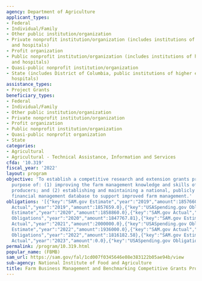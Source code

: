 ```yaml
---
agency: Department of Agriculture
applicant_types:
- Federal
- Individual/Family
- Other public institution/organization
- Private nonprofit institution/organization (includes institutions of higher education
  and hospitals)
- Profit organization
- Public nonprofit institution/organization (includes institutions of higher education
  and hospitals)
- Quasi-public nonprofit institution/organization
- State (includes District of Columbia, public institutions of higher education and
  hospitals)
assistance_types:
- Project Grants
beneficiary_types:
- Federal
- Individual/Family
- Other public institution/organization
- Private nonprofit institution/organization
- Profit organization
- Public nonprofit institution/organization
- Quasi-public nonprofit organization
- State
categories:
- Agricultural
- Agricultural - Technical Assistance, Information and Services
cfda: '10.319'
fiscal_year: '2022'
layout: program
objective: 'To establish a competitive research and extension grants program for the
  purpose of: (1) improving the farm management knowledge and skills of agricultural
  producers; and (2) establishing and maintaining a national, publicly available farm
  financial management database to support improved farm management.'
obligations: '[{"key":"SAM.gov Estimate","year":"2019","amount":1857660.0},{"key":"SAM.gov
  Actual","year":"2019","amount":1857659.0},{"key":"USASpending.gov Obligations","year":"2019","amount":1701566.62},{"key":"SAM.gov
  Estimate","year":"2020","amount":1858860.0},{"key":"SAM.gov Actual","year":"2020","amount":2000000.0},{"key":"USASpending.gov
  Obligations","year":"2020","amount":1847767.81},{"key":"SAM.gov Estimate","year":"2021","amount":1850000.0},{"key":"SAM.gov
  Actual","year":"2021","amount":2000000.0},{"key":"USASpending.gov Obligations","year":"2021","amount":1490105.71},{"key":"SAM.gov
  Estimate","year":"2022","amount":1936000.0},{"key":"SAM.gov Actual","year":"2022","amount":1936000.0},{"key":"USASpending.gov
  Obligations","year":"2022","amount":1816182.58},{"key":"SAM.gov Estimate","year":"2023","amount":2350000.0},{"key":"SAM.gov
  Actual","year":"2023","amount":0.0},{"key":"USASpending.gov Obligations","year":"2023","amount":-341255.07}]'
permalink: /program/10.319.html
popular_name: (FBMB)
sam_url: https://sam.gov/fal/1cd007f0345646e08e383122b05ae94b/view
sub-agency: National Institute of Food and Agriculture
title: Farm Business Management and Benchmarking Competitive Grants Program
---
```


